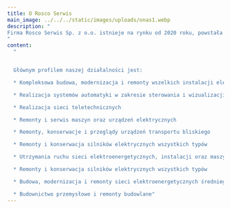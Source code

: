 ```yaml
---
title: O Rosco Serwis
main_image: ../../../static/images/uploads/onas1.webp
description: "
Firma Rosco Serwis Sp. z o.o. istnieje na rynku od 2020 roku, powstała w wyniku podziału branży elektrycznej spółki Erbet. Tworzy ją wysokiej klasy zespół doświadczonych i wykwalifikowanych pracowników, którzy swoje umiejętności zdobywali przez wiele lat działając w branży elektrycznej, specjalizując się w utrzymaniu ruchu w zakładzie produkcyjnym oraz realizując liczne projekty w zakresie kompleksowej budowy i uruchomienia infrastruktury elektrycznej.
"
content:
  "


  Głównym profilem naszej działalności jest:

  * Kompleksowa budowa, modernizacja i remonty wszelkich instalacji elektrycznych

  * Realizacja systemów automatyki w zakresie sterowania i wizualizacji

  * Realizacja sieci teletechnicznych

  * Remonty i serwis maszyn oraz urządzeń elektrycznych

  * Remonty, konserwacje i przeglądy urządzeń transportu bliskiego

  * Remonty i konserwacja silników elektrycznych wszystkich typów

  * Utrzymania ruchu sieci elektroenergetycznych, instalacji oraz maszyn i urządzeń elektrycznych w zakładach przemysłowych

  * Remonty i konserwacja silników elektrycznych wszystkich typów

  * Budowa, modernizacja i remonty sieci elektroenergetycznych średniego i niskiego napięcia

  * Budownictwo przemysłowe i remonty budowlane"
---
```

